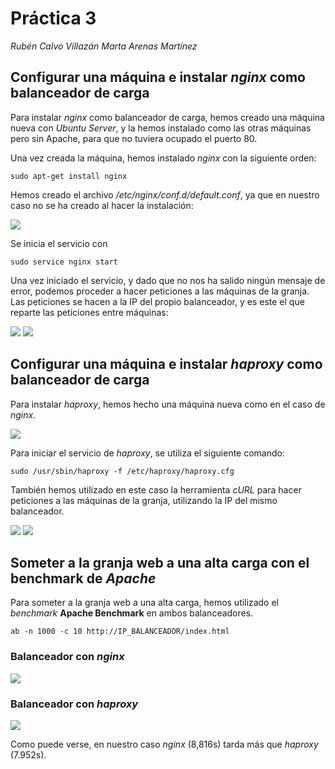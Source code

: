 # Práctica 3

*Rubén Calvo Villazán
Marta Arenas Martínez*


## Configurar una máquina e instalar *nginx* como balanceador de carga

Para instalar *nginx* como balanceador de carga, hemos creado una máquina nueva con *Ubuntu Server*, y la hemos instalado como las otras máquinas pero sin Apache, para que no tuviera ocupado el puerto 80.

Una vez creada la máquina, hemos instalado *nginx* con la siguiente orden:
```shell
sudo apt-get install nginx
```
Hemos creado el archivo */etc/nginx/conf.d/default.conf*, ya que en nuestro caso no se ha creado al hacer la instalación:

![](images/configuracion-nginx.png)

Se inicia el servicio con

```shell
sudo service nginx start
```

Una vez iniciado el servicio, y dado que no nos ha salido ningún mensaje de error, podemos proceder a hacer peticiones a las máquinas de la granja. Las peticiones se hacen a la IP del propio balanceador, y es este el que reparte las peticiones entre máquinas:

![](images/nginx-maquina-1.png)
![](images/nginx-maquina-2.png)

## Configurar una máquina e instalar *haproxy* como balanceador de carga

Para instalar *haproxy*, hemos hecho una máquina nueva como en el caso de *nginx*.

![](images/configuracion-haproxy.png)

Para iniciar el servicio de *haproxy*, se utiliza el siguiente comando:

```shell
sudo /usr/sbin/haproxy -f /etc/haproxy/haproxy.cfg
```

También hemos utilizado en este caso la herramienta *cURL* para hacer peticiones a las máquinas de la granja, utilizando la IP del mismo balanceador.

![](images/haproxy-maquina-1.png)
![](images/haproxy-maquina-2.png)


## Someter a la granja web a una alta carga con el benchmark de *Apache*

Para someter a la granja web a una alta carga, hemos utilizado el *benchmark* **Apache Benchmark** en ambos balanceadores.

```shell
ab -n 1000 -c 10 http://IP_BALANCEADOR/index.html
```
### Balanceador con *nginx*

![](images/benchmark-nginx.png)

### Balanceador con *haproxy*

![](images/benchmark-haproxy.png)

Como puede verse, en nuestro caso *nginx* (8,816s) tarda más que *haproxy* (7.952s).